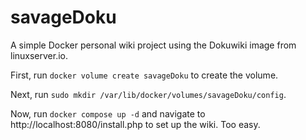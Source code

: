 # savageDoku
A simple Docker personal wiki project using the Dokuwiki image from linuxserver.io.

First, run ```docker volume create savageDoku``` to create the volume.

Next, run ```sudo mkdir /var/lib/docker/volumes/savageDoku/config```.

Now, run ```docker compose up -d``` and navigate to http://localhost:8080/install.php to set up the wiki. Too easy.
